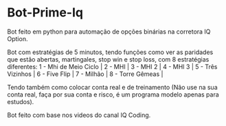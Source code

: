 # Bot-Prime-Iq
Bot feito em python para automação de opções binárias na corretora IQ Option.


Bot com estratégias de 5 minutos, tendo funções como ver as paridades que estão abertas, martingales, stop win e stop loss, com 8 estratégias diferentes:
1 - Mhi de Meio Ciclo |
2 - MHI |
3 - MHI 2 |
4 - MHI 3 |
5 - Três Vizinhos |
6 - Five Flip |
7 - Milhão |
8 - Torre Gêmeas |

Tendo também como colocar conta real e de treinamento (Não use na sua conta real, faça por sua conta e risco, é um programa modelo apenas para estudos).

Bot feito com base nos videos do canal IQ Coding.
